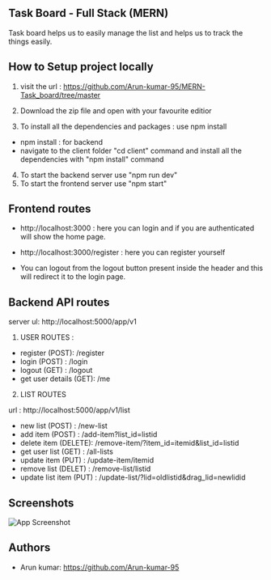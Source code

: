 
## Task Board - Full Stack (MERN)

Task board helps us to easily manage the list and helps us to track the things easily.


## How to Setup project locally

1. visit the url : https://github.com/Arun-kumar-95/MERN-Task_board/tree/master

2. Download the zip file and open with your favourite editior

3. To install all the dependencies and packages : use npm install 

- npm install : for backend
- navigate to the client folder "cd client" command and install all the dependencies with "npm install" command

4. To start the backend server use "npm run dev"
5. To start the frontend server use "npm start"

## Frontend routes

 - http://localhost:3000 : here you can login and if you are authenticated will show the home page.


- http://localhost:3000/register : here you can register yourself

- You can logout from the logout button present inside the header and this will redirect it to the login page.


## Backend API routes 

server ul: http://localhost:5000/app/v1

1. USER ROUTES :

- register (POST):  /register 
- login (POST) : /login
- logout (GET) : /logout
- get user details (GET): /me

2. LIST ROUTES

url : http://localhost:5000/app/v1/list

- new list (POST) : /new-list
- add item (POST) : /add-item?list_id=listid
- delete item (DELETE): /remove-item/?item_id=itemid&list_id=listid
- get user list (GET) : /all-lists
- update item (PUT) : /update-item/itemid
- remove list (DELET) : /remove-list/listid
- update list item (PUT) : /update-list/?lid=oldlistid&drag_lid=newlidid









## Screenshots

![App Screenshot](https://via.placeholder.com/468x300?text=App+Screenshot+Here)






## Authors

- Arun kumar: https://github.com/Arun-kumar-95

 

